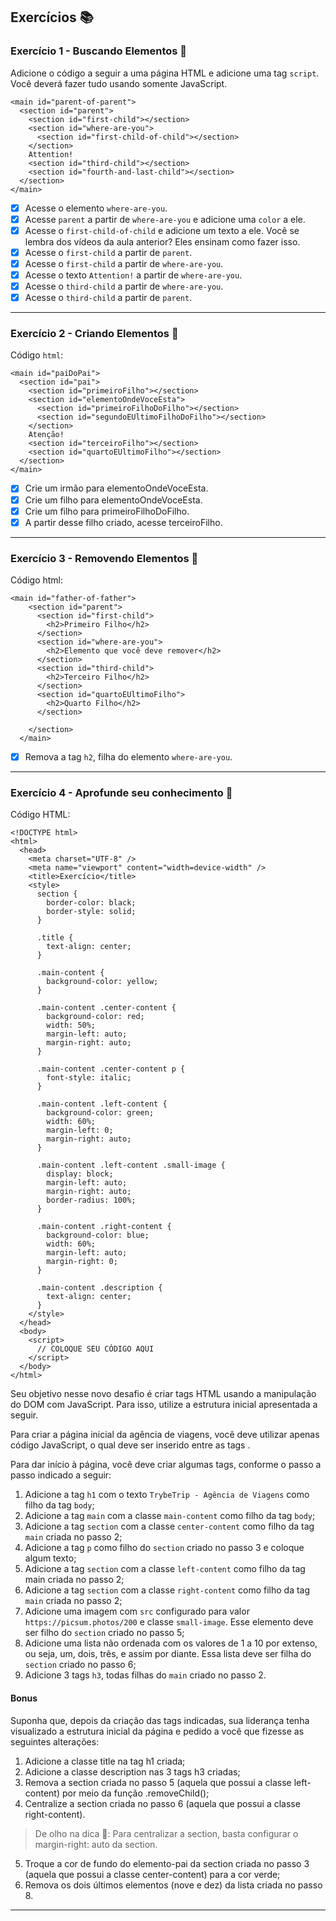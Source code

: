 ## Exercícios :books:

### Exercício 1 - Buscando Elementos :dart:

Adicione o código a seguir a uma página HTML e adicione uma tag `script`. Você deverá fazer tudo usando somente JavaScript.

```
<main id="parent-of-parent">
  <section id="parent">
    <section id="first-child"></section>
    <section id="where-are-you">
      <section id="first-child-of-child"></section>
    </section>
    Attention!
    <section id="third-child"></section>
    <section id="fourth-and-last-child"></section>
  </section>
</main>
```

- [x] Acesse o elemento `where-are-you`.
- [x] Acesse `parent` a partir de `where-are-you` e adicione uma `color` a ele.
- [x] Acesse o `first-child-of-child` e adicione um texto a ele. Você se lembra dos vídeos da aula anterior? Eles ensinam como fazer isso.
- [x] Acesse o `first-child` a partir de `parent`.
- [x] Acesse o `first-child` a partir de `where-are-you`.
- [x] Acesse o texto `Attention!` a partir de `where-are-you`.
- [x] Acesse o `third-child` a partir de `where-are-you`.
- [x] Acesse o `third-child` a partir de `parent`.

---

### Exercício 2 - Criando Elementos :dart:

Código `html`:

```
<main id="paiDoPai">
  <section id="pai">
    <section id="primeiroFilho"></section>
    <section id="elementoOndeVoceEsta">
      <section id="primeiroFilhoDoFilho"></section>
      <section id="segundoEUltimoFilhoDoFilho"></section>
    </section>
    Atenção!
    <section id="terceiroFilho"></section>
    <section id="quartoEUltimoFilho"></section>
  </section>
</main>
```

- [x] Crie um irmão para elementoOndeVoceEsta.
- [x] Crie um filho para elementoOndeVoceEsta.
- [x] Crie um filho para primeiroFilhoDoFilho.
- [x] A partir desse filho criado, acesse terceiroFilho.

---

### Exercício 3 - Removendo Elementos :dart:

Código html:

```
<main id="father-of-father">
    <section id="parent">
      <section id="first-child">
        <h2>Primeiro Filho</h2>
      </section>
      <section id="where-are-you">
        <h2>Elemento que você deve remover</h2>
      </section>
      <section id="third-child">
        <h2>Terceiro Filho</h2>
      </section>
      <section id="quartoEUltimoFilho">
        <h2>Quarto Filho</h2>
      </section>

    </section>
  </main>
```

- [x] Remova a tag `h2`, filha do elemento `where-are-you`.

---

### Exercício 4 - Aprofunde seu conhecimento :dart:

Código HTML:

```
<!DOCTYPE html>
<html>
  <head>
    <meta charset="UTF-8" />
    <meta name="viewport" content="width=device-width" />
    <title>Exercício</title>
    <style>
      section {
        border-color: black;
        border-style: solid;
      }

      .title {
        text-align: center;
      }

      .main-content {
        background-color: yellow;
      }

      .main-content .center-content {
        background-color: red;
        width: 50%;
        margin-left: auto;
        margin-right: auto;
      }

      .main-content .center-content p {
        font-style: italic;
      }

      .main-content .left-content {
        background-color: green;
        width: 60%;
        margin-left: 0;
        margin-right: auto;
      }

      .main-content .left-content .small-image {
        display: block;
        margin-left: auto;
        margin-right: auto;
        border-radius: 100%;
      }

      .main-content .right-content {
        background-color: blue;
        width: 60%;
        margin-left: auto;
        margin-right: 0;
      }

      .main-content .description {
        text-align: center;
      }
    </style>
  </head>
  <body>
    <script>
      // COLOQUE SEU CÓDIGO AQUI
    </script>
  </body>
</html>
```

Seu objetivo nesse novo desafio é criar tags HTML usando a manipulação do DOM com JavaScript. Para isso, utilize a estrutura inicial apresentada a seguir.

Para criar a página inicial da agência de viagens, você deve utilizar apenas código JavaScript, o qual deve ser inserido entre as tags <script> e </script>.

Para dar início à página, você deve criar algumas tags, conforme o passo a passo indicado a seguir:

1. Adicione a tag `h1` com o texto `TrybeTrip - Agência de Viagens` como filho da tag `body`;
2. Adicione a tag `main` com a classe `main-content` como filho da tag `body`;
3. Adicione a tag `section` com a classe `center-content` como filho da tag `main` criada no passo 2;
4. Adicione a tag `p` como filho do `section` criado no passo 3 e coloque algum texto;
5. Adicione a tag `section` com a classe `left-content` como filho da tag main criada no passo 2;
6. Adicione a tag `section` com a classe `right-content` como filho da tag `main` criada no passo 2;
7. Adicione uma imagem com `src` configurado para valor `https://picsum.photos/200` e classe `small-image`. Esse elemento deve ser filho do `section` criado no passo 5;
8. Adicione uma lista não ordenada com os valores de 1 a 10 por extenso, ou seja, um, dois, três, e assim por diante. Essa lista deve ser filha do `section` criado no passo 6;
9. Adicione 3 tags `h3`, todas filhas do `main` criado no passo 2.

#### Bonus

Suponha que, depois da criação das tags indicadas, sua liderança tenha visualizado a estrutura inicial da página e pedido a você que fizesse as seguintes alterações:

1. Adicione a classe title na tag h1 criada;
2. Adicione a classe description nas 3 tags h3 criadas;
3. Remova a section criada no passo 5 (aquela que possui a classe left-content) por meio da função .removeChild();
4. Centralize a section criada no passo 6 (aquela que possui a classe right-content).

> De olho na dica 👀: Para centralizar a section, basta configurar o margin-right: auto da section.

5. Troque a cor de fundo do elemento-pai da section criada no passo 3 (aquela que possui a classe center-content) para a cor verde;
6. Remova os dois últimos elementos (nove e dez) da lista criada no passo 8.

---
